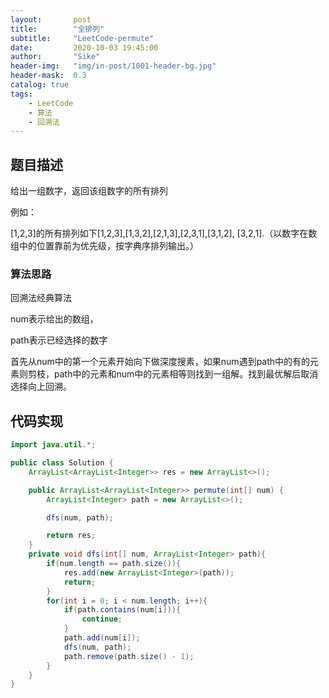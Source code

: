 ```yaml
---
layout:       post
title:        "全排列"
subtitle:     "LeetCode-permute"
date:         2020-10-03 19:45:00
author:       "Sike"
header-img:   "img/in-post/1001-header-bg.jpg"
header-mask:  0.3
catalog: true
tags:
    - LeetCode
    - 算法
    - 回溯法
---
```


## **题目描述**

给出一组数字，返回该组数字的所有排列

例如：

[1,2,3]的所有排列如下[1,2,3],[1,3,2],[2,1,3],[2,3,1],[3,1,2], [3,2,1].（以数字在数组中的位置靠前为优先级，按字典序排列输出。）

### 算法思路

回溯法经典算法

num表示给出的数组，

path表示已经选择的数字

首先从num中的第一个元素开始向下做深度搜素，如果num遇到path中的有的元素则剪枝，path中的元素和num中的元素相等则找到一组解。找到最优解后取消选择向上回溯。

## 代码实现

```java
import java.util.*;

public class Solution {
    ArrayList<ArrayList<Integer>> res = new ArrayList<>();

    public ArrayList<ArrayList<Integer>> permute(int[] num) {
        ArrayList<Integer> path = new ArrayList<>();

        dfs(num, path);

        return res;
    }
    private void dfs(int[] num, ArrayList<Integer> path){
        if(num.length == path.size()){
            res.add(new ArrayList<Integer>(path));
            return;
        }
        for(int i = 0; i < num.length; i++){
            if(path.contains(num[i])){
                continue;
            }
            path.add(num[i]);
            dfs(num, path);
            path.remove(path.size() - 1);
        }
    }
}
```
